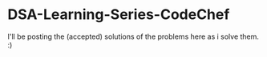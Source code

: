 # DSA-Learning-Series-CodeChef
I'll be posting the (accepted) solutions of the problems here as i solve them. :)
